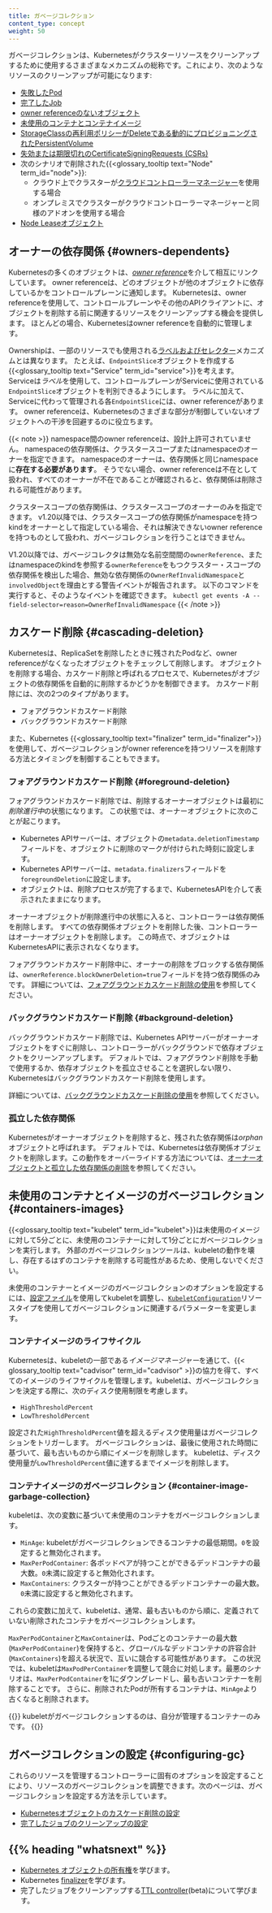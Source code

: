 ```yaml
---
title: ガベージコレクション
content_type: concept
weight: 50
---
```


<!-- overview -->
ガベージコレクションは、Kubernetesがクラスターリソースをクリーンアップするために使用するさまざまなメカニズムの総称です。これにより、次のようなリソースのクリーンアップが可能になります:

  * [失敗したPod](/ja/docs/concepts/workloads/pods/pod-lifecycle/#pod-garbage-collection)
  * [完了したJob](/ja/docs/concepts/workloads/controllers/ttlafterfinished/)
  * [owner referenceのないオブジェクト](#owners-dependents)
  * [未使用のコンテナとコンテナイメージ](#containers-images)
  * [StorageClassの再利用ポリシーがDeleteである動的にプロビジョニングされたPersistentVolume](/ja/docs/concepts/storage/persistent-volumes/#delete)
  * [失効または期限切れのCertificateSigningRequests (CSRs)](/docs/reference/access-authn-authz/certificate-signing-requests/#request-signing-process)
  * 次のシナリオで削除された{{<glossary_tooltip text="Node" term_id="node">}}:
    * クラウド上でクラスターが[クラウドコントローラーマネージャー](/ja/docs/concepts/architecture/cloud-controller/)を使用する場合
    * オンプレミスでクラスターがクラウドコントローラーマネージャーと同様のアドオンを使用する場合
  * [Node Leaseオブジェクト](/ja/docs/concepts/architecture/nodes/#heartbeats)

## オーナーの依存関係 {#owners-dependents}

Kubernetesの多くのオブジェクトは、[*owner reference*](/docs/concepts/overview/working-with-objects/owners-dependents/)を介して相互にリンクしています。
owner referenceは、どのオブジェクトが他のオブジェクトに依存しているかをコントロールプレーンに通知します。
Kubernetesは、owner referenceを使用して、コントロールプレーンやその他のAPIクライアントに、オブジェクトを削除する前に関連するリソースをクリーンアップする機会を提供します。
ほとんどの場合、Kubernetesはowner referenceを自動的に管理します。

Ownershipは、一部のリソースでも使用される[ラベルおよびセレクター](/docs/concepts/overview/working-with-objects/labels/)メカニズムとは異なります。
たとえば、`EndpointSlice`オブジェクトを作成する{{<glossary_tooltip text="Service" term_id="service">}}を考えます。
Serviceは*ラベル*を使用して、コントロールプレーンがServiceに使用されている`EndpointSlice`オブジェクトを判別できるようにします。
ラベルに加えて、Serviceに代わって管理される各`EndpointSlice`には、owner referenceがあります。
owner referenceは、Kubernetesのさまざまな部分が制御していないオブジェクトへの干渉を回避するのに役立ちます。

{{< note >}}
namespace間のowner referenceは、設計上許可されていません。
namespaceの依存関係は、クラスタースコープまたはnamespaceのオーナーを指定できます。
namespaceのオーナーは、依存関係と同じnamespaceに**存在する必要があります**。
そうでない場合、owner referenceは不在として扱われ、すべてのオーナーが不在であることが確認されると、依存関係は削除される可能性があります。

クラスタースコープの依存関係は、クラスタースコープのオーナーのみを指定できます。
v1.20以降では、クラスタースコープの依存関係がnamespaceを持つkindをオーナーとして指定している場合、それは解決できないowner referenceを持つものとして扱われ、ガベージコレクションを行うことはできません。

V1.20以降では、ガベージコレクタは無効な名前空間間の`ownerReference`、またはnamespaceのkindを参照する`ownerReference`をもつクラスター・スコープの依存関係を検出した場合、無効な依存関係の`OwnerRefInvalidNamespace`と`involvedObject`を理由とする警告イベントが報告されます。
以下のコマンドを実行すると、そのようなイベントを確認できます。
`kubectl get events -A --field-selector=reason=OwnerRefInvalidNamespace`
{{< /note >}}

## カスケード削除 {#cascading-deletion}

Kubernetesは、ReplicaSetを削除したときに残されたPodなど、owner referenceがなくなったオブジェクトをチェックして削除します。
オブジェクトを削除する場合、カスケード削除と呼ばれるプロセスで、Kubernetesがオブジェクトの依存関係を自動的に削除するかどうかを制御できます。
カスケード削除には、次の2つのタイプがあります。

  * フォアグラウンドカスケード削除
  * バックグラウンドカスケード削除

また、Kubernetes {{<glossary_tooltip text="finalizer" term_id="finalizer">}}を使用して、ガベージコレクションがowner referenceを持つリソースを削除する方法とタイミングを制御することもできます。

### フォアグラウンドカスケード削除 {#foreground-deletion}

フォアグラウンドカスケード削除では、削除するオーナーオブジェクトは最初に*削除進行中*の状態になります。
この状態では、オーナーオブジェクトに次のことが起こります。

  * Kubernetes APIサーバーは、オブジェクトの`metadata.deletionTimestamp`フィールドを、オブジェクトに削除のマークが付けられた時刻に設定します。
  * Kubernetes APIサーバーは、`metadata.finalizers`フィールドを`foregroundDeletion`に設定します。
  * オブジェクトは、削除プロセスが完了するまで、KubernetesAPIを介して表示されたままになります。

オーナーオブジェクトが削除進行中の状態に入ると、コントローラーは依存関係を削除します。
すべての依存関係オブジェクトを削除した後、コントローラーはオーナーオブジェクトを削除します。
この時点で、オブジェクトはKubernetesAPIに表示されなくなります。

フォアグラウンドカスケード削除中に、オーナーの削除をブロックする依存関係は、`ownerReference.blockOwnerDeletion=true`フィールドを持つ依存関係のみです。
詳細については、[フォアグラウンドカスケード削除の使用](/docs/tasks/administer-cluster/use-cascading-deletion/#use-foreground-cascading-deletion)を参照してください。

### バックグラウンドカスケード削除 {#background-deletion}

バックグラウンドカスケード削除では、Kubernetes APIサーバーがオーナーオブジェクトをすぐに削除し、コントローラーがバックグラウンドで依存オブジェクトをクリーンアップします。
デフォルトでは、フォアグラウンド削除を手動で使用するか、依存オブジェクトを孤立させることを選択しない限り、Kubernetesはバックグラウンドカスケード削除を使用します。

詳細については、[バックグラウンドカスケード削除の使用](/docs/tasks/administer-cluster/use-cascading-deletion/#use-background-cascading-deletion)を参照してください。

### 孤立した依存関係

Kubernetesがオーナーオブジェクトを削除すると、残された依存関係は*orphan*オブジェクトと呼ばれます。
デフォルトでは、Kubernetesは依存関係オブジェクトを削除します。この動作をオーバーライドする方法については、[オーナーオブジェクトと孤立した依存関係の削除](/docs/tasks/administer-cluster/use-cascading-deletion/#set-orphan-deletion-policy)を参照してください。

## 未使用のコンテナとイメージのガベージコレクション {#containers-images}

{{<glossary_tooltip text="kubelet" term_id="kubelet">}}は未使用のイメージに対して5分ごとに、未使用のコンテナーに対して1分ごとにガベージコレクションを実行します。
外部のガベージコレクションツールは、kubeletの動作を壊し、存在するはずのコンテナを削除する可能性があるため、使用しないでください。

未使用のコンテナーとイメージのガベージコレクションのオプションを設定するには、[設定ファイル](/docs/tasks/administer-cluster/kubelet-config-file/)を使用してkubeletを調整し、[`KubeletConfiguration`](/docs/reference/config-api/kubelet-config.v1beta1/#kubelet-config-k8s-io-v1beta1-KubeletConfiguration)リソースタイプを使用してガベージコレクションに関連するパラメーターを変更します。

### コンテナイメージのライフサイクル

Kubernetesは、kubeletの一部である*イメージマネージャー*を通じて、{{< glossary_tooltip text="cadvisor" term_id="cadvisor" >}}の協力を得て、すべてのイメージのライフサイクルを管理します。kubeletは、ガベージコレクションを決定する際に、次のディスク使用制限を考慮します。

  * `HighThresholdPercent`
  * `LowThresholdPercent`

設定された`HighThresholdPercent`値を超えるディスク使用量はガベージコレクションをトリガーします。
ガベージコレクションは、最後に使用された時間に基づいて、最も古いものから順にイメージを削除します。
kubeletは、ディスク使用量が`LowThresholdPercent`値に達するまでイメージを削除します。

### コンテナイメージのガベージコレクション {#container-image-garbage-collection}

kubeletは、次の変数に基づいて未使用のコンテナをガベージコレクションします。

  * `MinAge`: kubeletがガベージコレクションできるコンテナの最低期間。`0`を設定すると無効化されます。
  * `MaxPerPodContainer`: 各ポッドペアが持つことができるデッドコンテナの最大数。`0`未満に設定すると無効化されます。
  * `MaxContainers`: クラスターが持つことができるデッドコンテナーの最大数。`0`未満に設定すると無効化されます。

これらの変数に加えて、kubeletは、通常、最も古いものから順に、定義されていない削除されたコンテナをガベージコレクションします。

`MaxPerPodContainer`と`MaxContainer`は、Podごとのコンテナーの最大数(`MaxPerPodContainer`)を保持すると、グローバルなデッドコンテナの許容合計(`MaxContainers`)を超える状況で、互いに競合する可能性があります。
この状況では、kubeletは`MaxPodPerContainer`を調整して競合に対処します。最悪のシナリオは、`MaxPerPodContainer`を1にダウングレードし、最も古いコンテナーを削除することです。
さらに、削除されたPodが所有するコンテナは、`MinAge`より古くなると削除されます。

{{<note>}}
 kubeletがガベージコレクションするのは、自分が管理するコンテナーのみです。
{{</note>}}

## ガベージコレクションの設定 {#configuring-gc}

これらのリソースを管理するコントローラーに固有のオプションを設定することにより、リソースのガベージコレクションを調整できます。次のページは、ガベージコレクションを設定する方法を示しています。

  * [Kubernetesオブジェクトのカスケード削除の設定](/docs/tasks/administer-cluster/use-cascading-deletion/)
  * [完了したジョブのクリーンアップの設定](/ja/docs/concepts/workloads/controllers/ttlafterfinished/)
  
<!-- * [Configuring unused container and image garbage collection](/docs/tasks/administer-cluster/reconfigure-kubelet/) -->

## {{% heading "whatsnext" %}}

* [Kubernetes オブジェクトの所有権](/docs/concepts/overview/working-with-objects/owners-dependents/)を学びます。
* Kubernetes [finalizer](/docs/concepts/overview/working-with-objects/finalizers/)を学びます。
* 完了したジョブをクリーンアップする[TTL controller](/ja/docs/concepts/workloads/controllers/ttlafterfinished/)(beta)について学びます。
